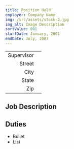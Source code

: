 ```yaml
---
title: Position Held
employer: Company Name
img: /src/assets/stock-2.jpg
img_alt: Image Description
sortValue: 001
startDate: January, 2001
endDate: July, 2007 
---
```

|            |  |
| --:        |--|
| Supervisor |  |  
| Street     |  |  
| City       |  |
| State      |  | 
| Zip        |  |
## Job Description

## Duties
* Bullet
* List

